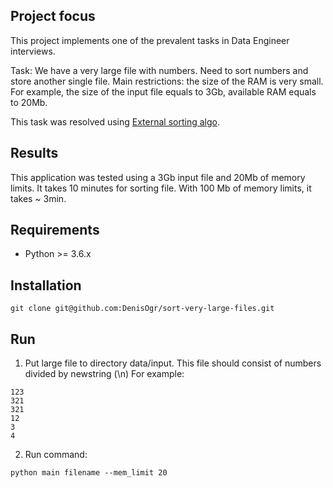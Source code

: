 Project focus
------------
This project implements one of the prevalent tasks in Data Engineer interviews. 

Task:
We have a very large file with numbers.
Need to sort numbers and store another single file.
Main restrictions: the size of the RAM is very small.
For example, the size of the input file equals to 3Gb, available RAM equals to 20Mb.

This task was resolved using [External sorting algo](https://en.wikipedia.org/wiki/External_sorting).

Results
------------
This application was tested using a 3Gb input file and 20Mb of memory limits. 
It takes 10 minutes for sorting file.
With 100 Mb of memory limits, it takes ~ 3min.


Requirements
------------
* Python >= 3.6.x

Installation
------------
```shell
git clone git@github.com:DenisOgr/sort-very-large-files.git
```

Run
------------
1. Put large file to directory data/input. This file should consist of numbers divided by newstring (\n)
For example:
```
123
321
321
12
3
4
```
2. Run command:
```shell
python main filename --mem_limit 20
```


